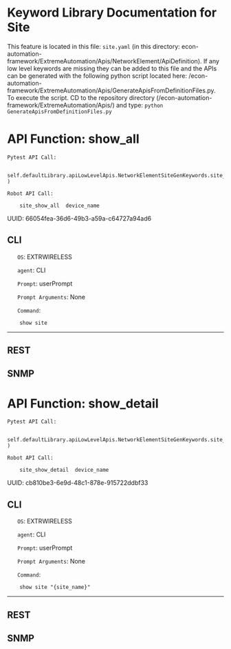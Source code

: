 # Keyword Library Documentation for Site
This feature is located in this file: `site.yaml` (in this directory: econ-automation-framework/ExtremeAutomation/Apis/NetworkElement/ApiDefinition). If any low level keywords are missing they can be added to this file and the APIs can be generated with the following python script located here: /econ-automation-framework/ExtremeAutomation/Apis/GenerateApisFromDefinitionFiles.py. To execute the script. CD to the repository directory (/econ-automation-framework/ExtremeAutomation/Apis/) and type: `python GenerateApisFromDefinitionFiles.py`

# API Function: show_all
	Pytest API Call: 

		self.defaultLibrary.apiLowLevelApis.NetworkElementSiteGenKeywords.site_show_all(device_name )

	Robot API Call: 

		site_show_all  device_name  

UUID: 66054fea-36d6-49b3-a59a-c64727a94ad6
## CLI
&nbsp;&nbsp;&nbsp;&nbsp;&nbsp;&nbsp;`OS`: EXTRWIRELESS

&nbsp;&nbsp;&nbsp;&nbsp;&nbsp;&nbsp;`agent`: CLI

&nbsp;&nbsp;&nbsp;&nbsp;&nbsp;&nbsp;`Prompt`: userPrompt

&nbsp;&nbsp;&nbsp;&nbsp;&nbsp;&nbsp;`Prompt Arguments`: None

&nbsp;&nbsp;&nbsp;&nbsp;&nbsp;&nbsp;`Command`:

		show site

----------------------------------------------


## REST
## SNMP
# API Function: show_detail
	Pytest API Call: 

		self.defaultLibrary.apiLowLevelApis.NetworkElementSiteGenKeywords.site_show_detail(device_name )

	Robot API Call: 

		site_show_detail  device_name  

UUID: cb810be3-6e9d-48c1-878e-915722ddbf33
## CLI
&nbsp;&nbsp;&nbsp;&nbsp;&nbsp;&nbsp;`OS`: EXTRWIRELESS

&nbsp;&nbsp;&nbsp;&nbsp;&nbsp;&nbsp;`agent`: CLI

&nbsp;&nbsp;&nbsp;&nbsp;&nbsp;&nbsp;`Prompt`: userPrompt

&nbsp;&nbsp;&nbsp;&nbsp;&nbsp;&nbsp;`Prompt Arguments`: None

&nbsp;&nbsp;&nbsp;&nbsp;&nbsp;&nbsp;`Command`:

		show site "{site_name}"

----------------------------------------------


## REST
## SNMP
